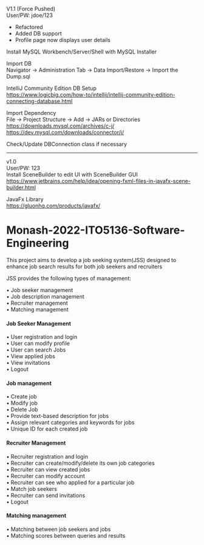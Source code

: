 V1.1 (Force Pushed)<br />
User/PW: jdoe/123<br />

- Refactored<br />
- Added DB support<br />
- Profile page now displays user details<br />

Install MySQL Workbench/Server/Shell with MySQL Installer<br />

Import DB<br />
Navigator -> Administration Tab -> Data Import/Restore -> Import the Dump.sql<br />

IntelliJ Community Edition DB Setup <br />
https://www.logicbig.com/how-to/intellij/intellij-community-edition-connecting-database.html <br />

Import Dependency<br />
File -> Project Structure -> Add -> JARs or Directories<br />
https://downloads.mysql.com/archives/c-j/ <br />
https://dev.mysql.com/downloads/connector/j/ <br />

Check/Update DBConnection class if necessary<br />

---
v1.0<br />
User/PW: 123<br />
Install SceneBuilder to edit UI with SceneBuilder GUI<br />
https://www.jetbrains.com/help/idea/opening-fxml-files-in-javafx-scene-builder.html

JavaFx Library<br />
https://gluonhq.com/products/javafx/

# Monash-2022-ITO5136-Software-Engineering
This project aims to develop a job seeking system(JSS) designed to enhance job search results for both job seekers and recruiters

JSS provides the following types of management: <br />

•	Job seeker management <br />
•	Job description management <br />
•	Recruiter management <br />
•	Matching management <br />

<h4>Job Seeker Management</h4>
•	User registration and login <br />
•	User can modify profile <br />
•	User can search Jobs <br />
•	View applied jobs <br />
•	View invitations <br />
•	Logout <br />

<h4>Job management</h4>
•	Create job <br />
•	Modify job <br />
•	Delete Job <br />
•	Provide text-based description for jobs <br />
•	Assign relevant categories and keywords for jobs <br />
•	Unique ID for each created job <br />

<h4>Recruiter Management</h4>
•	Recruiter registration and login <br />
•	Recruiter can create/modify/delete its own job categories <br />
•	Recruiter can view created jobs <br />
•	Recruiter can modify account <br />
•	Recruiter can see who applied for a particular job <br />
•	Match job seekers <br />
•	Recruiter can send invitations <br />
•	Logout <br />

<h4>Matching management</h4>
•	Matching between job seekers and jobs <br />
•	Matching scores between queries and results <br />
